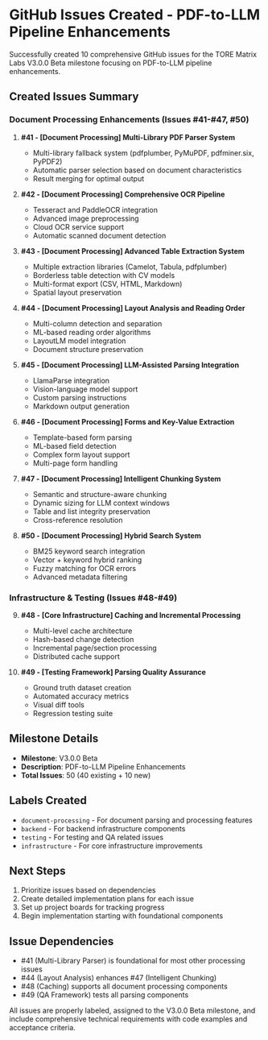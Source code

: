 # GitHub Issues Created - PDF-to-LLM Pipeline Enhancements

Successfully created 10 comprehensive GitHub issues for the TORE Matrix Labs V3.0.0 Beta milestone focusing on PDF-to-LLM pipeline enhancements.

## Created Issues Summary

### Document Processing Enhancements (Issues #41-#47, #50)

1. **#41 - [Document Processing] Multi-Library PDF Parser System**
   - Multi-library fallback system (pdfplumber, PyMuPDF, pdfminer.six, PyPDF2)
   - Automatic parser selection based on document characteristics
   - Result merging for optimal output

2. **#42 - [Document Processing] Comprehensive OCR Pipeline**
   - Tesseract and PaddleOCR integration
   - Advanced image preprocessing
   - Cloud OCR service support
   - Automatic scanned document detection

3. **#43 - [Document Processing] Advanced Table Extraction System**
   - Multiple extraction libraries (Camelot, Tabula, pdfplumber)
   - Borderless table detection with CV models
   - Multi-format export (CSV, HTML, Markdown)
   - Spatial layout preservation

4. **#44 - [Document Processing] Layout Analysis and Reading Order**
   - Multi-column detection and separation
   - ML-based reading order algorithms
   - LayoutLM model integration
   - Document structure preservation

5. **#45 - [Document Processing] LLM-Assisted Parsing Integration**
   - LlamaParse integration
   - Vision-language model support
   - Custom parsing instructions
   - Markdown output generation

6. **#46 - [Document Processing] Forms and Key-Value Extraction**
   - Template-based form parsing
   - ML-based field detection
   - Complex form layout support
   - Multi-page form handling

7. **#47 - [Document Processing] Intelligent Chunking System**
   - Semantic and structure-aware chunking
   - Dynamic sizing for LLM context windows
   - Table and list integrity preservation
   - Cross-reference resolution

8. **#50 - [Document Processing] Hybrid Search System**
   - BM25 keyword search integration
   - Vector + keyword hybrid ranking
   - Fuzzy matching for OCR errors
   - Advanced metadata filtering

### Infrastructure & Testing (Issues #48-#49)

9. **#48 - [Core Infrastructure] Caching and Incremental Processing**
   - Multi-level cache architecture
   - Hash-based change detection
   - Incremental page/section processing
   - Distributed cache support

10. **#49 - [Testing Framework] Parsing Quality Assurance**
    - Ground truth dataset creation
    - Automated accuracy metrics
    - Visual diff tools
    - Regression testing suite

## Milestone Details

- **Milestone**: V3.0.0 Beta
- **Description**: PDF-to-LLM Pipeline Enhancements
- **Total Issues**: 50 (40 existing + 10 new)

## Labels Created

- `document-processing` - For document parsing and processing features
- `backend` - For backend infrastructure components
- `testing` - For testing and QA related issues
- `infrastructure` - For core infrastructure improvements

## Next Steps

1. Prioritize issues based on dependencies
2. Create detailed implementation plans for each issue
3. Set up project boards for tracking progress
4. Begin implementation starting with foundational components

## Issue Dependencies

- #41 (Multi-Library Parser) is foundational for most other processing issues
- #44 (Layout Analysis) enhances #47 (Intelligent Chunking)
- #48 (Caching) supports all document processing components
- #49 (QA Framework) tests all parsing components

All issues are properly labeled, assigned to the V3.0.0 Beta milestone, and include comprehensive technical requirements with code examples and acceptance criteria.